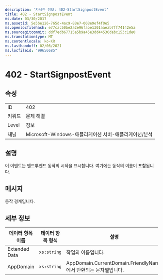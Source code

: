 ```yaml
---
description: '자세한 정보: 402-StartSignpostEvent'
title: 402 - StartSignpostEvent
ms.date: 03/30/2017
ms.assetid: 5e5be126-765d-4ac9-88e7-008e9ef4f0e5
ms.openlocfilehash: e77cac50be2a2e96fabe1301aaeab7ff74142e5a
ms.sourcegitcommit: ddf7edb67715a5b9a45e3dd44536dabc153c1de0
ms.translationtype: MT
ms.contentlocale: ko-KR
ms.lasthandoff: 02/06/2021
ms.locfileid: "99656685"
---
```

# <a name="402---startsignpostevent"></a>402 - StartSignpostEvent

## <a name="properties"></a>속성  
  
|||  
|-|-|  
|ID|402|  
|키워드|문제 해결|  
|Level|정보|  
|채널|Microsoft-Windows-애플리케이션 서버-애플리케이션/분석|  
  
## <a name="description"></a>설명  

 이 이벤트는 엔드투엔드 동작의 시작을 표시합니다. 여기에는 동작의 이름이 포함됩니다.  
  
## <a name="message"></a>메시지  

 동작 경계입니다.  
  
## <a name="details"></a>세부 정보  
  
|데이터 항목 이름|데이터 항목 형식|설명|  
|--------------------|--------------------|-----------------|  
|Extended Data|`xs:string`|작업의 이름입니다.|  
|AppDomain|`xs:string`|AppDomain.CurrentDomain.FriendlyName에서 반환되는 문자열입니다.|
